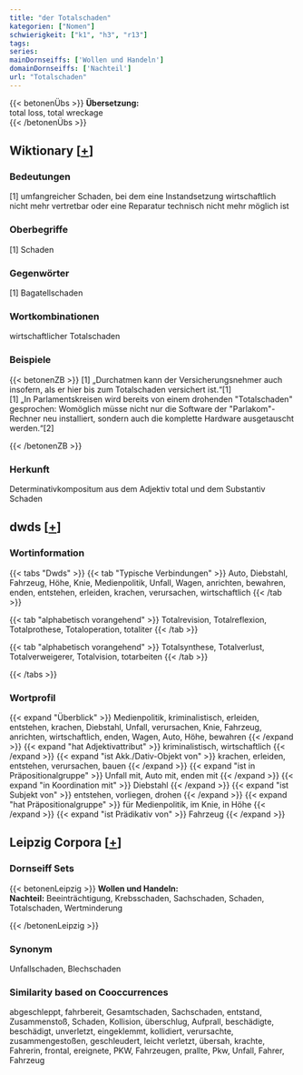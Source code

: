 ```yaml
---
title: "der Totalschaden"
kategorien: ["Nomen"]
schwierigkeit: ["k1", "h3", "r13"]
tags:
series:
mainDornseiffs: ['Wollen und Handeln']
domainDornseiffs: ['Nachteil']
url: "Totalschaden"
---
```


{{< betonenÜbs >}}
**Übersetzung:**  
total loss, total wreckage  
{{< /betonenÜbs >}}

## Wiktionary [[+](https://de.wiktionary.org/wiki/Totalschaden)]

### Bedeutungen
[1] umfangreicher Schaden, bei dem eine Instandsetzung wirtschaftlich nicht mehr vertretbar oder eine Reparatur technisch nicht mehr möglich ist  

### Oberbegriffe
[1] Schaden  

### Gegenwörter
[1] Bagatellschaden  

### Wortkombinationen
wirtschaftlicher Totalschaden  

### Beispiele
{{< betonenZB >}}
[1] „Durchatmen kann der Versicherungsnehmer auch insofern, als er hier bis zum Totalschaden versichert ist.“[1]  
[1] „In Parlamentskreisen wird bereits von einem drohenden "Totalschaden" gesprochen: Womöglich müsse nicht nur die Software der "Parlakom"-Rechner neu installiert, sondern auch die komplette Hardware ausgetauscht werden.“[2]  

{{< /betonenZB >}}
### Herkunft
Determinativkompositum aus dem Adjektiv total und dem Substantiv Schaden  



## dwds [[+](https://www.dwds.de/wb/Totalschaden)]

### Wortinformation
{{< tabs "Dwds" >}}
{{< tab "Typische Verbindungen" >}}
Auto, Diebstahl, Fahrzeug, Höhe, Knie, Medienpolitik, Unfall, Wagen, anrichten, bewahren, enden, entstehen, erleiden, krachen, verursachen, wirtschaftlich
{{< /tab >}}

{{< tab "alphabetisch vorangehend" >}}
Totalrevision, Totalreflexion, Totalprothese, Totaloperation, totaliter
{{< /tab >}}

{{< tab "alphabetisch vorangehend" >}}
Totalsynthese, Totalverlust, Totalverweigerer, Totalvision, totarbeiten
{{< /tab >}}

{{< /tabs >}}

### Wortprofil
{{< expand "Überblick" >}} Medienpolitik, kriminalistisch, erleiden, entstehen, krachen, Diebstahl, Unfall, verursachen, Knie, Fahrzeug, anrichten, wirtschaftlich, enden, Wagen, Auto, Höhe, bewahren {{< /expand >}}
{{< expand "hat Adjektivattribut" >}} kriminalistisch, wirtschaftlich {{< /expand >}}
{{< expand "ist Akk./Dativ-Objekt von" >}} krachen, erleiden, entstehen, verursachen, bauen {{< /expand >}}
{{< expand "ist in Präpositionalgruppe" >}} Unfall mit, Auto mit, enden mit {{< /expand >}}
{{< expand "in Koordination mit" >}} Diebstahl {{< /expand >}}
{{< expand "ist Subjekt von" >}} entstehen, vorliegen, drohen {{< /expand >}}
{{< expand "hat Präpositionalgruppe" >}} für Medienpolitik, im Knie, in Höhe {{< /expand >}}
{{< expand "ist Prädikativ von" >}} Fahrzeug {{< /expand >}}

## Leipzig Corpora [[+](https://corpora.uni-leipzig.de/en/res?word=Totalschaden&corpusId=deu_newscrawl-public_2018)]

### Dornseiff Sets
{{< betonenLeipzig >}}
**Wollen und Handeln:**  
**Nachteil:** Beeinträchtigung, Krebsschaden, Sachschaden, Schaden, Totalschaden, Wertminderung  

{{< /betonenLeipzig >}}

### Synonym
Unfallschaden, Blechschaden


### Similarity based on Cooccurrences
abgeschleppt, fahrbereit, Gesamtschaden, Sachschaden, entstand, Zusammenstoß, Schaden, Kollision, überschlug, Aufprall, beschädigte, beschädigt, unverletzt, eingeklemmt, kollidiert, verursachte, zusammengestoßen, geschleudert, leicht verletzt, übersah, krachte, Fahrerin, frontal, ereignete, PKW, Fahrzeugen, prallte, Pkw, Unfall, Fahrer, Fahrzeug

